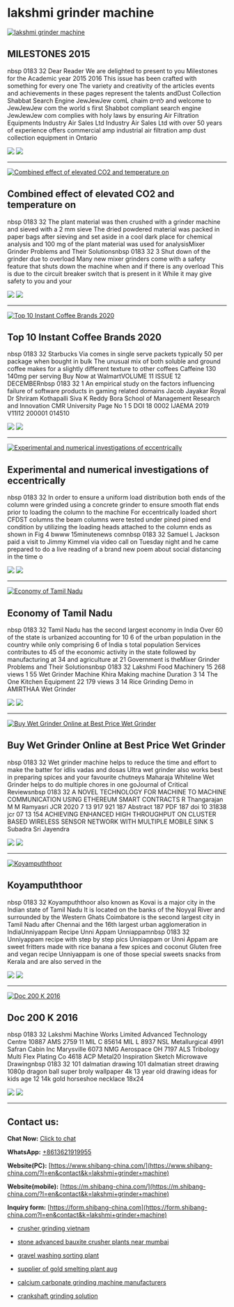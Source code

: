 # lakshmi grinder machine

<a href="https://swt.shibang-china.com/?l=en&img&k=lakshmi+grinder+machine" target="_blank">![lakshmi grinder machine](http://static.shibang-china.com/all-800x300/151.jpg)</a>

## MILESTONES 2015
nbsp 0183 32 Dear Reader We are delighted to present to you Milestones for the Academic year 2015 2016 This issue has been crafted with something for every one The variety and creativity of the articles events and achievements in these pages represent the talents andDust Collection Shabbat Search Engine JewJewJew comL chaim לחיים and welcome to JewJewJew com the world s first Shabbot compliant search engine JewJewJew com complies with holy laws by ensuring Air Filtration Equipments Industry Air Sales Ltd Industry Air Sales Ltd with over 50 years of experience offers commercial amp industrial air filtration amp dust collection equipment in Ontario


<a href="https://whatsapp.shibangsoft.com/WhatsApp.php" target="_blank" title="WhatsApp">![](http://static.shibang-china.com/icon/whatsapp.png)</a> <a href="https://swt.shibang-china.com/?l=en&icon&k=lakshmi+grinder+machine" target="_blank">![](http://static.shibang-china.com/icon/chat-en.png)</a>

---

<a href="https://swt.shibang-china.com/?l=en&img&k=lakshmi+grinder+machine" target="_blank">![Combined effect of elevated CO2 and temperature on](http://static.shibang-china.com/all-800x300/1216.jpg)</a>

## Combined effect of elevated CO2 and temperature on
nbsp 0183 32 The plant material was then crushed with a grinder machine and sieved with a 2 mm sieve The dried powdered material was packed in paper bags after sieving and set aside in a cool dark place for chemical analysis and 100 mg of the plant material was used for analysisMixer Grinder Problems and Their Solutionsnbsp 0183 32 3 Shut down of the grinder due to overload Many new mixer grinders come with a safety feature that shuts down the machine when and if there is any overload This is due to the circuit breaker switch that is present in it While it may give safety to you and your


<a href="https://whatsapp.shibangsoft.com/WhatsApp.php" target="_blank" title="WhatsApp">![](http://static.shibang-china.com/icon/whatsapp.png)</a> <a href="https://swt.shibang-china.com/?l=en&icon&k=lakshmi+grinder+machine" target="_blank">![](http://static.shibang-china.com/icon/chat-en.png)</a>

---

<a href="https://swt.shibang-china.com/?l=en&img&k=lakshmi+grinder+machine" target="_blank">![Top 10 Instant Coffee Brands 2020](http://static.shibang-china.com/all-800x300/119.jpg)</a>

## Top 10 Instant Coffee Brands 2020
nbsp 0183 32 Starbucks Via comes in single serve packets typically 50 per package when bought in bulk The unusual mix of both soluble and ground coffee makes for a slightly different texture to other coffees Caffeine 130 140mg per serving Buy Now at WalmartVOLUME 11 ISSUE 12 DECEMBERnbsp 0183 32 1 An empirical study on the factors influencing failure of software products in gaming related domains Jacob Jayakar Royal Dr Shriram Kothapalli Siva K Reddy Bora School of Management Research and Innovation CMR University Page No 1 5 DOI 18 0002 IJAEMA 2019 V11I12 200001 014510


<a href="https://whatsapp.shibangsoft.com/WhatsApp.php" target="_blank" title="WhatsApp">![](http://static.shibang-china.com/icon/whatsapp.png)</a> <a href="https://swt.shibang-china.com/?l=en&icon&k=lakshmi+grinder+machine" target="_blank">![](http://static.shibang-china.com/icon/chat-en.png)</a>

---

<a href="https://swt.shibang-china.com/?l=en&img&k=lakshmi+grinder+machine" target="_blank">![Experimental and numerical investigations of eccentrically](http://static.shibang-china.com/all-800x300/963.jpg)</a>

## Experimental and numerical investigations of eccentrically
nbsp 0183 32 In order to ensure a uniform load distribution both ends of the column were grinded using a concrete grinder to ensure smooth flat ends prior to loading the column to the machine For eccentrically loaded short CFDST columns the beam columns were tested under pined pined end condition by utilizing the loading heads attached to the column ends as shown in Fig 4 bwww 15minutenews comnbsp 0183 32 Samuel L Jackson paid a visit to Jimmy Kimmel via video call on Tuesday night and he came prepared to do a live reading of a brand new poem about social distancing in the time o


<a href="https://whatsapp.shibangsoft.com/WhatsApp.php" target="_blank" title="WhatsApp">![](http://static.shibang-china.com/icon/whatsapp.png)</a> <a href="https://swt.shibang-china.com/?l=en&icon&k=lakshmi+grinder+machine" target="_blank">![](http://static.shibang-china.com/icon/chat-en.png)</a>

---

<a href="https://swt.shibang-china.com/?l=en&img&k=lakshmi+grinder+machine" target="_blank">![Economy of Tamil Nadu](http://static.shibang-china.com/all-800x300/1431.jpg)</a>

## Economy of Tamil Nadu
nbsp 0183 32 Tamil Nadu has the second largest economy in India Over 60 of the state is urbanized accounting for 10 6 of the urban population in the country while only comprising 6 of India s total population Services contributes to 45 of the economic activity in the state followed by manufacturing at 34 and agriculture at 21 Government is theMixer Grinder Problems and Their Solutionsnbsp 0183 32 Lakshmi Food Machinery 15 268 views 1 55 Wet Grinder Machine Khira Making machine Duration 3 14 The One Kitchen Equipment 22 179 views 3 14 Rice Grinding Demo in AMIRTHAA Wet Grinder


<a href="https://whatsapp.shibangsoft.com/WhatsApp.php" target="_blank" title="WhatsApp">![](http://static.shibang-china.com/icon/whatsapp.png)</a> <a href="https://swt.shibang-china.com/?l=en&icon&k=lakshmi+grinder+machine" target="_blank">![](http://static.shibang-china.com/icon/chat-en.png)</a>

---

<a href="https://swt.shibang-china.com/?l=en&img&k=lakshmi+grinder+machine" target="_blank">![Buy Wet Grinder Online at Best Price Wet Grinder](http://static.shibang-china.com/all-800x300/18.jpg)</a>

## Buy Wet Grinder Online at Best Price Wet Grinder
nbsp 0183 32 Wet grinder machine helps to reduce the time and effort to make the batter for idlis vadas and dosas Ultra wet grinder also works best in preparing spices and your favourite chutneys Maharaja Whiteline Wet Grinder helps to do multiple chores in one goJournal of Critical Reviewsnbsp 0183 32 A NOVEL TECHNOLOGY FOR MACHINE TO MACHINE COMMUNICATION USING ETHEREUM SMART CONTRACTS R Thangarajan M M Ramyasri JCR 2020 7 13 917 921 187 Abstract 187 PDF 187 doi 10 31838 jcr 07 13 154 ACHIEVING ENHANCED HIGH THROUGHPUT ON CLUSTER BASED WIRELESS SENSOR NETWORK WITH MULTIPLE MOBILE SINK S Subadra Sri Jayendra


<a href="https://whatsapp.shibangsoft.com/WhatsApp.php" target="_blank" title="WhatsApp">![](http://static.shibang-china.com/icon/whatsapp.png)</a> <a href="https://swt.shibang-china.com/?l=en&icon&k=lakshmi+grinder+machine" target="_blank">![](http://static.shibang-china.com/icon/chat-en.png)</a>

---

<a href="https://swt.shibang-china.com/?l=en&img&k=lakshmi+grinder+machine" target="_blank">![Koyampuththoor](http://static.shibang-china.com/all-800x300/429.jpg)</a>

## Koyampuththoor
nbsp 0183 32 Koyampuththoor also known as Kovai is a major city in the Indian state of Tamil Nadu It is located on the banks of the Noyyal River and surrounded by the Western Ghats Coimbatore is the second largest city in Tamil Nadu after Chennai and the 16th largest urban agglomeration in IndiaUnniyappam Recipe Unni Appam Unniappamnbsp 0183 32 Unniyappam recipe with step by step pics Unniappam or Unni Appam are sweet fritters made with rice banana a few spices and coconut Gluten free and vegan recipe Unniyappam is one of those special sweets snacks from Kerala and are also served in the


<a href="https://whatsapp.shibangsoft.com/WhatsApp.php" target="_blank" title="WhatsApp">![](http://static.shibang-china.com/icon/whatsapp.png)</a> <a href="https://swt.shibang-china.com/?l=en&icon&k=lakshmi+grinder+machine" target="_blank">![](http://static.shibang-china.com/icon/chat-en.png)</a>

---

<a href="https://swt.shibang-china.com/?l=en&img&k=lakshmi+grinder+machine" target="_blank">![Doc 200 K 2016](http://static.shibang-china.com/all-800x300/1161.jpg)</a>

## Doc 200 K 2016
nbsp 0183 32 Lakshmi Machine Works Limited Advanced Technology Centre 10887 AMS 2759 11 MIL C 85614 MIL L 8937 NSL Metallurgical 4991 Safran Cabin Inc Marysville 6073 NMG Aerospace OH 7197 ALS Tribology Multi Flex Plating Co 4618 ACP Metal20 Inspiration Sketch Microwave Drawingnbsp 0183 32 101 dalmatian drawing 101 dalmatian street drawing 1080p dragon ball super broly wallpaper 4k 13 year old drawing ideas for kids age 12 14k gold horseshoe necklace 18x24


<a href="https://whatsapp.shibangsoft.com/WhatsApp.php" target="_blank" title="WhatsApp">![](http://static.shibang-china.com/icon/whatsapp.png)</a> <a href="https://swt.shibang-china.com/?l=en&icon&k=lakshmi+grinder+machine" target="_blank">![](http://static.shibang-china.com/icon/chat-en.png)</a>

---
## Contact us:

**Chat Now:** [Click to chat](https://swt.shibang-china.com?l=en&contact&k=lakshmi+grinder+machine)

**WhatsApp:**  [+8613621919955](https://whatsapp.shibangsoft.com/WhatsApp.php)

**Website(PC):** [https://www.shibang-china.com/](https://www.shibang-china.com/?l=en&contact&k=lakshmi+grinder+machine)

**Website(mobile):** [https://m.shibang-china.com/](https://m.shibang-china.com/?l=en&contact&k=lakshmi+grinder+machine)

**Inquiry form:** [https://form.shibang-china.com](https://form.shibang-china.com?l=en&contact&k=lakshmi+grinder+machine)

* [crusher grinding vietnam](../170/crusher%20grinding%20vietnam.md)

* [stone advanced bauxite crusher plants near mumbai](../170/stone%20advanced%20bauxite%20crusher%20plants%20near%20mumbai.md)

* [gravel washing sorting plant](../169/gravel%20washing%20sorting%20plant.md)

* [supplier of gold smelting plant aug](../163/supplier%20of%20gold%20smelting%20plant%20aug.md)

* [calcium carbonate grinding machine manufacturers](../165/calcium%20carbonate%20grinding%20machine%20manufacturers.md)

* [crankshaft grinding solution](../161/crankshaft%20grinding%20solution.md)
